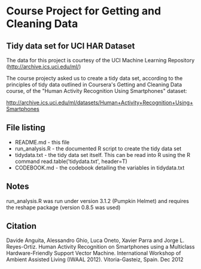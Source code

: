 # Course Project for Getting and Cleaning Data
## Tidy data set for UCI HAR Dataset


The data for this project is courtesy of the UCI Machine Learning Repository (http://archive.ics.uci.edu/ml/)

The course projecty asked us to create a tidy data set, according to the principles of tidy data outlined in Coursera's Getting and Cleaning Data course, of the "Human Activity Recognition Using Smartphones" dataset:

http://archive.ics.uci.edu/ml/datasets/Human+Activity+Recognition+Using+Smartphones

## File listing

* README.md - this file
* run_analysis.R - the documented R script to create the tidy data set
* tidydata.txt - the tidy data set itself. This can be read into R using the R command read.table('tidydata.txt', header=T)
* CODEBOOK.md - the codebook detailing the variables in tidydata.txt

## Notes

run_analysis.R was run under version 3.1.2 (Pumpkin Helmet) and requires the reshape package (version 0.8.5 was used)

## Citation

Davide Anguita, Alessandro Ghio, Luca Oneto, Xavier Parra and Jorge L. Reyes-Ortiz. Human Activity Recognition on Smartphones using a Multiclass Hardware-Friendly Support Vector Machine. International Workshop of Ambient Assisted Living (IWAAL 2012). Vitoria-Gasteiz, Spain. Dec 2012